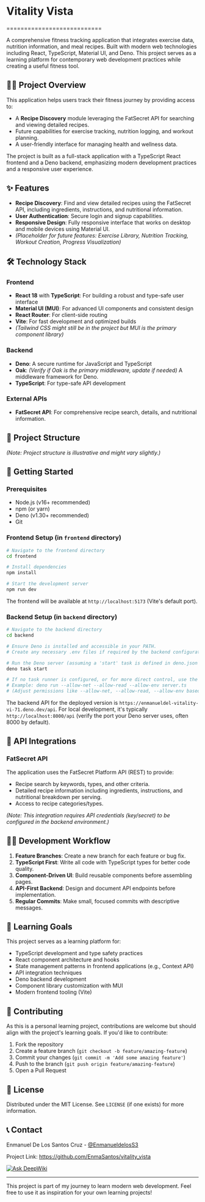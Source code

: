 # Vitality Vista
===========================

A comprehensive fitness tracking application that integrates exercise data, nutrition information, and meal recipes. Built with modern web technologies including React, TypeScript, Material UI, and Deno. This project serves as a learning platform for contemporary web development practices while creating a useful fitness tool.

🏋️‍♂️ Project Overview
----------------------

This application helps users track their fitness journey by providing access to:

-   A **Recipe Discovery** module leveraging the FatSecret API for searching and viewing detailed recipes.
-   Future capabilities for exercise tracking, nutrition logging, and workout planning.
-   A user-friendly interface for managing health and wellness data.

The project is built as a full-stack application with a TypeScript React frontend and a Deno backend, emphasizing modern development practices and a responsive user experience.

✨ Features
----------

-   **Recipe Discovery**: Find and view detailed recipes using the FatSecret API, including ingredients, instructions, and nutritional information.
-   **User Authentication**: Secure login and signup capabilities.
-   **Responsive Design**: Fully responsive interface that works on desktop and mobile devices using Material UI.
-   *(Placeholder for future features: Exercise Library, Nutrition Tracking, Workout Creation, Progress Visualization)*

🛠️ Technology Stack
--------------------

### Frontend

-   **React 18** with **TypeScript**: For building a robust and type-safe user interface
-   **Material UI (MUI)**: For advanced UI components and consistent design
-   **React Router**: For client-side routing
-   **Vite**: For fast development and optimized builds
-   *(Tailwind CSS might still be in the project but MUI is the primary component library)*

### Backend

-   **Deno**: A secure runtime for JavaScript and TypeScript
-   **Oak**: *(Verify if Oak is the primary middleware, update if needed)* A middleware framework for Deno.
-   **TypeScript**: For type-safe API development

### External APIs

-   **FatSecret API**: For comprehensive recipe search, details, and nutritional information.

📁 Project Structure
--------------------

*(Note: Project structure is illustrative and might vary slightly.)*

🚀 Getting Started
------------------

### Prerequisites

-   Node.js (v16+ recommended)
-   npm (or yarn)
-   Deno (v1.30+ recommended)
-   Git

### Frontend Setup (in `frontend` directory)

```bash
# Navigate to the frontend directory
cd frontend

# Install dependencies
npm install

# Start the development server
npm run dev
```

The frontend will be available at `http://localhost:5173` (Vite's default port).

### Backend Setup (in `backend` directory)

```bash
# Navigate to the backend directory
cd backend

# Ensure Deno is installed and accessible in your PATH.
# Create any necessary .env files if required by the backend configuration (e.g., for API keys).

# Run the Deno server (assuming a 'start' task is defined in deno.json or deno.jsonc)
deno task start

# If no task runner is configured, or for more direct control, use the deno run command:
# Example: deno run --allow-net --allow-read --allow-env server.ts
# (Adjust permissions like --allow-net, --allow-read, --allow-env based on your server's needs)
```

The backend API for the deployed version is `https://enmanueldel-vitality-vi-71.deno.dev/api`.
For local development, it's typically `http://localhost:8000/api` (verify the port your Deno server uses, often 8000 by default).

🔌 API Integrations
-------------------

### FatSecret API

The application uses the FatSecret Platform API (REST) to provide:

-   Recipe search by keywords, types, and other criteria.
-   Detailed recipe information including ingredients, instructions, and nutritional breakdown per serving.
-   Access to recipe categories/types.

*(Note: This integration requires API credentials (key/secret) to be configured in the backend environment.)*

👨‍💻 Development Workflow
--------------------------

1.  **Feature Branches**: Create a new branch for each feature or bug fix.
2.  **TypeScript First**: Write all code with TypeScript types for better code quality.
3.  **Component-Driven UI**: Build reusable components before assembling pages.
4.  **API-First Backend**: Design and document API endpoints before implementation.
5.  **Regular Commits**: Make small, focused commits with descriptive messages.

🎯 Learning Goals
-----------------

This project serves as a learning platform for:

-   TypeScript development and type safety practices
-   React component architecture and hooks
-   State management patterns in frontend applications (e.g., Context API)
-   API integration techniques
-   Deno backend development
-   Component library customization with MUI
-   Modern frontend tooling (Vite)

🤝 Contributing
---------------

As this is a personal learning project, contributions are welcome but should align with the project's learning goals. If you'd like to contribute:

1.  Fork the repository
2.  Create a feature branch (`git checkout -b feature/amazing-feature`)
3.  Commit your changes (`git commit -m 'Add some amazing feature'`)
4.  Push to the branch (`git push origin feature/amazing-feature`)
5.  Open a Pull Request

📝 License
----------

Distributed under the MIT License. See `LICENSE` (if one exists) for more information.

📞 Contact
----------

Enmanuel De Los Santos Cruz - [@EnmanueldelosS3](https://x.com/EnmanueldelosS3)

Project Link: <https://github.com/EnmaSantos/vitality_vista>

[![Ask DeepWiki](https://deepwiki.com/badge.svg)](https://deepwiki.com/EnmaSantos/vitality_vista)

* * * * *

This project is part of my journey to learn modern web development. Feel free to use it as inspiration for your own learning projects!

